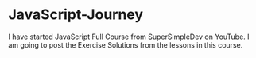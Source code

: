 # JavaScript-Journey

I have started JavaScript Full Course from SuperSimpleDev on YouTube.
I am going to post the Exercise Solutions from the lessons in this course.

